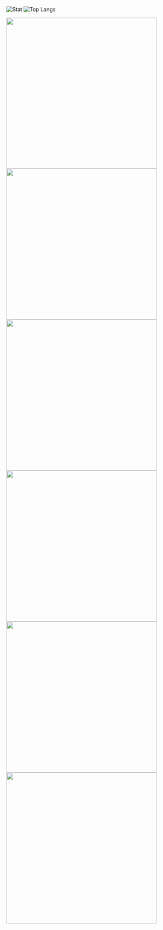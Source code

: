 ![Stat](https://github-readme-stats.vercel.app/api?username=sierra007117&count_private=true&show_icons=true&theme=dark&include_all_commits=yes&custom_title=Sierra117)
![Top Langs](https://github-readme-stats.vercel.app/api/top-langs/?username=sierra007117&langs_count=10&theme=dark&layout=compact&custom_title=SCM)
<p float="left">
  <a href="https://wakatime.com"><img src="https://wakatime.com/share/@Sierra117/324e5810-e6da-4dd0-843f-e0c36dde763d.png" width="400"/></a>
  <a href="https://wakatime.com"><img src="https://wakatime.com/share/@Sierra117/55b65c31-a722-4b51-89c4-814815d51991.png" width="400"/></a>
  <a href="https://wakatime.com"><img src="https://wakatime.com/share/@Sierra117/b6561928-1d6c-429a-857b-79f434830683.png" width="400"/></a>
  <a href="https://wakatime.com"><img src="https://wakatime.com/share/@Sierra117/e9139bd2-d726-4d00-8fc3-5f3e861629db.png" width="400"/></a>
  <a href="https://wakatime.com"><img src="https://wakatime.com/share/@Sierra117/85b5e119-aff5-4154-a0f3-8673e6ec4a43.png" width="400"/></a>
  <a href="https://wakatime.com"><img src="https://wakatime.com/share/@Sierra117/5d727b58-312f-46f3-a880-e28faa57015b.png" width="400"/></a>
</p>
